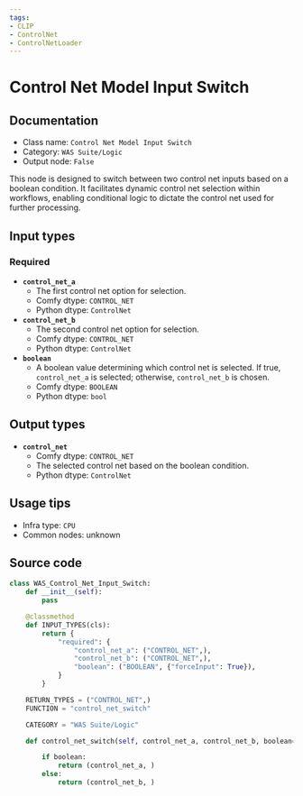 ```yaml
---
tags:
- CLIP
- ControlNet
- ControlNetLoader
---
```


# Control Net Model Input Switch
## Documentation
- Class name: `Control Net Model Input Switch`
- Category: `WAS Suite/Logic`
- Output node: `False`

This node is designed to switch between two control net inputs based on a boolean condition. It facilitates dynamic control net selection within workflows, enabling conditional logic to dictate the control net used for further processing.
## Input types
### Required
- **`control_net_a`**
    - The first control net option for selection.
    - Comfy dtype: `CONTROL_NET`
    - Python dtype: `ControlNet`
- **`control_net_b`**
    - The second control net option for selection.
    - Comfy dtype: `CONTROL_NET`
    - Python dtype: `ControlNet`
- **`boolean`**
    - A boolean value determining which control net is selected. If true, `control_net_a` is selected; otherwise, `control_net_b` is chosen.
    - Comfy dtype: `BOOLEAN`
    - Python dtype: `bool`
## Output types
- **`control_net`**
    - Comfy dtype: `CONTROL_NET`
    - The selected control net based on the boolean condition.
    - Python dtype: `ControlNet`
## Usage tips
- Infra type: `CPU`
- Common nodes: unknown


## Source code
```python
class WAS_Control_Net_Input_Switch:
    def __init__(self):
        pass

    @classmethod
    def INPUT_TYPES(cls):
        return {
            "required": {
                "control_net_a": ("CONTROL_NET",),
                "control_net_b": ("CONTROL_NET",),
                "boolean": ("BOOLEAN", {"forceInput": True}),
            }
        }

    RETURN_TYPES = ("CONTROL_NET",)
    FUNCTION = "control_net_switch"

    CATEGORY = "WAS Suite/Logic"

    def control_net_switch(self, control_net_a, control_net_b, boolean=True):

        if boolean:
            return (control_net_a, )
        else:
            return (control_net_b, )

```
